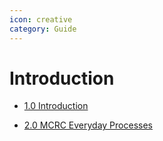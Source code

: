 ```yaml
---
icon: creative
category: Guide
---
```


# Introduction

- [1.0 Introduction](howToUseThisGuide.md)

- [2.0 MCRC Everyday Processes](programDictionaryMiCasaResourceCenter.md)